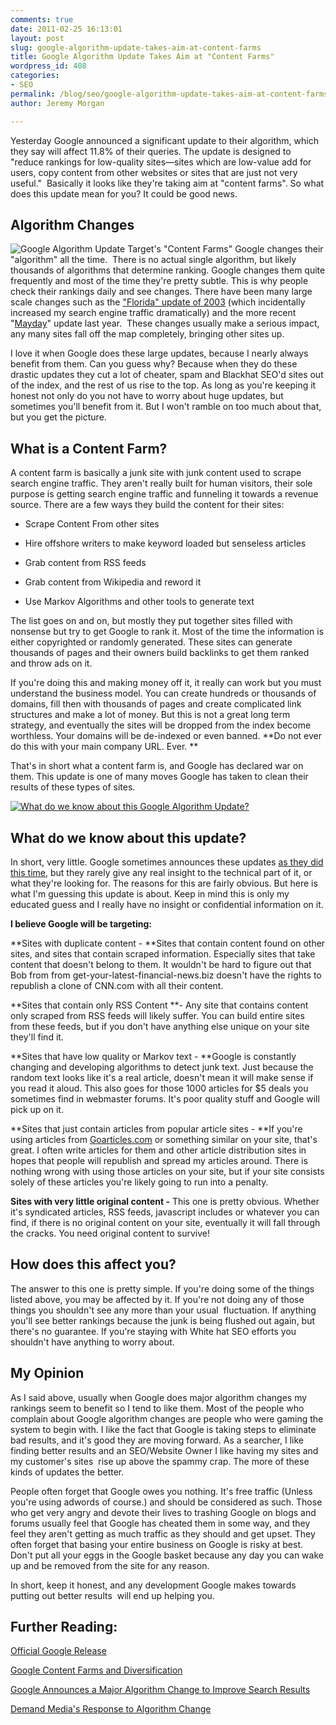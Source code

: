 ```yaml
---
comments: true
date: 2011-02-25 16:13:01
layout: post
slug: google-algorithm-update-takes-aim-at-content-farms
title: Google Algorithm Update Takes Aim at "Content Farms"
wordpress_id: 408
categories:
- SEO
permalink: /blog/seo/google-algorithm-update-takes-aim-at-content-farms/
author: Jeremy Morgan

---
```


Yesterday Google announced a significant update to their algorithm, which they say will affect 11.8% of their queries. The update is designed to "reduce rankings for low-quality sites—sites which are low-value add for users, copy content from other websites or sites that are just not very useful."  Basically it looks like they're taking aim at "content farms". So what does this update mean for you? It could be good news.



## Algorithm Changes


![Google Algorithm Update Target's "Content Farms"](http://jeremymorgan.s3.amazonaws.com/wp-content/uploads/2011/02/contentfarm.jpg)
Google changes their "algorithm" all the time.  There is no actual single algorithm, but likely thousands of algorithms that determine ranking. Google changes them quite frequently and most of the time they're pretty subtle. This is why people check their rankings daily and see changes. There have been many large scale changes such as the ["Florida" update of 2003](http://answers.google.com/answers/threadview?id=283860) (which incidentally increased my search engine traffic dramatically) and the more recent "[Mayday](http://searchengineland.com/google-confirms-mayday-update-impacts-long-tail-traffic-43054)" update last year.  These changes usually make a serious impact, any many sites fall off the map completely, bringing other sites up.

I love it when Google does these large updates, because I nearly always benefit from them. Can you guess why? Because when they do these drastic updates they cut a lot of cheater, spam and Blackhat SEO'd sites out of the index, and the rest of us rise to the top. As long as you're keeping it honest not only do you not have to worry about huge updates, but sometimes you'll benefit from it. But I won't ramble on too much about that, but you get the picture.


## What is a Content Farm?


A content farm is basically a junk site with junk content used to scrape search engine traffic. They aren't really built for human visitors, their sole purpose is getting search engine traffic and funneling it towards a revenue source. There are a few ways they build the content for their sites:



	
  * Scrape Content From other sites

	
  * Hire offshore writers to make keyword loaded but senseless articles

	
  * Grab content from RSS feeds

	
  * Grab content from Wikipedia and reword it

	
  * Use Markov Algorithms and other tools to generate text


The list goes on and on, but mostly they put together sites filled with nonsense but try to get Google to rank it. Most of the time the information is either copyrighted or randomly generated. These sites can generate thousands of pages and their owners build backlinks to get them ranked and throw ads on it.

If you're doing this and making money off it, it really can work but you must understand the business model. You can create hundreds or thousands of domains, fill then with thousands of pages and create complicated link structures and make a lot of money. But this is not a great long term strategy, and eventually the sites will be dropped from the index become worthless. Your domains will be de-indexed or even banned. **Do not ever do this with your main company URL. Ever. **

That's in short what a content farm is, and Google has declared war on them. This update is one of many moves Google has taken to clean their results of these types of sites.

[![What do we know about this Google Algorithm Update?](http://jeremymorgan.s3.amazonaws.com/wp-content/uploads/2011/02/shrug.jpg)](http://jeremymorgan.s3.amazonaws.com/wp-content/uploads/2011/02/shrug.jpg)


## What do we know about this update?


In short, very little. Google sometimes announces these updates [as they did this time](http://googleblog.blogspot.com/2011/02/finding-more-high-quality-sites-in.html), but they rarely give any real insight to the technical part of it, or what they're looking for. The reasons for this are fairly obvious. But here is what I'm guessing this update is about. Keep in mind this is only my educated guess and I really have no insight or confidential information on it.

**I believe Google will be targeting:**

**Sites with duplicate content - **Sites that contain content found on other sites, and sites that contain scraped information. Especially sites that take content that doesn't belong to them. It wouldn't be hard to figure out that Bob from from get-your-latest-financial-news.biz doesn't have the rights to republish a clone of CNN.com with all their content.

**Sites that contain only RSS Content **- Any site that contains content only scraped from RSS feeds will likely suffer. You can build entire sites from these feeds, but if you don't have anything else unique on your site they'll find it.

**Sites that have low quality or Markov text - **Google is constantly changing and developing algorithms to detect junk text. Just because the random text looks like it's a real article, doesn't mean it will make sense if you read it aloud. This also goes for those 1000 articles for $5 deals you sometimes find in webmaster forums. It's poor quality stuff and Google will pick up on it.

**Sites that just contain articles from popular article sites - **If you're using articles from [Goarticles.com](http://goarticles.com/) or something similar on your site, that's great. I often write articles for them and other article distribution sites in hopes that people will republish and spread my articles around. There is nothing wrong with using those articles on your site, but if your site consists solely of these articles you're likely going to run into a penalty.

**Sites with very little original content -** This one is pretty obvious. Whether it's syndicated articles, RSS feeds, javascript includes or whatever you can find, if there is no original content on your site, eventually it will fall through the cracks. You need original content to survive!


## How does this affect you?


The answer to this one is pretty simple. If you're doing some of the things listed above, you may be affected by it. If you're not doing any of those things you shouldn't see any more than your usual  fluctuation. If anything you'll see better rankings because the junk is being flushed out again, but there's no guarantee. If you're staying with White hat SEO efforts you shouldn't have anything to worry about.


## My Opinion


As I said above, usually when Google does major algorithm changes my rankings seem to benefit so I tend to like them. Most of the people who complain about Google algorithm changes are people who were gaming the system to begin with. I like the fact that Google is taking steps to eliminate bad results, and it's good they are moving forward. As a searcher, I like finding better results and an SEO/Website Owner I like having my sites and my customer's sites  rise up above the spammy crap. The more of these kinds of updates the better.

People often forget that Google owes you nothing. It's free traffic (Unless you're using adwords of course.) and should be considered as such. Those who get very angry and devote their lives to trashing Google on blogs and forums usually feel that Google has cheated them in some way, and they feel they aren't getting as much traffic as they should and get upset. They often forget that basing your entire business on Google is risky at best. Don't put all your eggs in the Google basket because any day you can wake up and be removed from the site for any reason.

In short, keep it honest, and any development Google makes towards putting out better results  will end up helping you.


## Further Reading:


[Official Google Release](http://googleblog.blogspot.com/2011/02/finding-more-high-quality-sites-in.html)

[Google Content Farms and Diversification](http://www.nojobformom.com/2011/02/25/google-content-farms-and-diversification/)

[Google Announces a Major Algorithm Change to Improve Search Results](http://www.googletutor.com/google-introduces-a-major-algorithm-change-to-improve-search-results/)

[Demand Media's Response to Algorithm Change](http://www.demandmedia.com/blog/a-statement-about-search-engine-algorithm-changes/)
